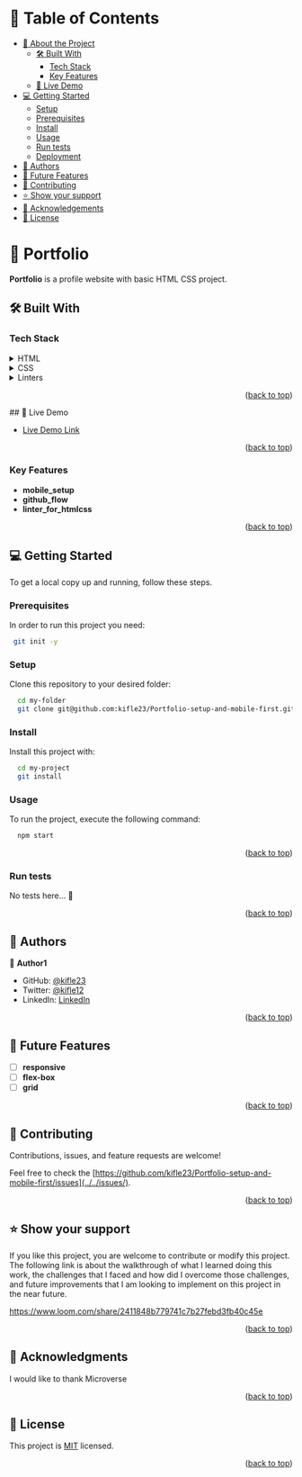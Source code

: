 # 📗 Table of Contents

- [📖 About the Project](#about-project)
  - [🛠 Built With](#built-with)
    - [Tech Stack](#tech-stack)
    - [Key Features](#key-features)
  - [🚀 Live Demo](#live-demo)
- [💻 Getting Started](#getting-started)
  - [Setup](#setup)
  - [Prerequisites](#prerequisites)
  - [Install](#install)
  - [Usage](#usage)
  - [Run tests](#run-tests)
  - [Deployment](#triangular_flag_on_post-deployment)
- [👥 Authors](#authors)
- [🔭 Future Features](#future-features)
- [🤝 Contributing](#contributing)
- [⭐️ Show your support](#support)
- [🙏 Acknowledgements](#acknowledgements)
- [📝 License](#license)

<!-- PROJECT DESCRIPTION -->

# 📖 Portfolio <a name="about-project"></a>

**Portfolio** is a profile website with basic HTML CSS project.

## 🛠 Built With <a name="built-with"></a>

### Tech Stack <a name="tech-stack"></a>

<details>
  <summary>HTML</summary>
</details>

<details>
  <summary>CSS</summary>
  
</details>

<details>
<summary>Linters</summary>
  <ul>
    <li>Lighthouse</li>
    <li>Webhint</li>
    <li>Stylelint</li>
  </ul>
</details>
<p align="right">(<a href="#readme-top">back to top</a>)</p>
## 🚀 Live Demo <a name="live-demo"></a>

- [Live Demo Link](https://kifle23.github.io/Portfolio-setup-and-mobile-first/)

<p align="right">(<a href="#readme-top">back to top</a>)</p>

### Key Features <a name="key-features"></a>

- **mobile_setup**
- **github_flow**
- **linter_for_htmlcss**

<p align="right">(<a href="#readme-top">back to top</a>)</p>

<!-- GETTING STARTED -->

## 💻 Getting Started <a name="getting-started"></a>

To get a local copy up and running, follow these steps.

### Prerequisites

In order to run this project you need:

```sh
 git init -y
```

### Setup

Clone this repository to your desired folder:

```sh
  cd my-folder
  git clone git@github.com:kifle23/Portfolio-setup-and-mobile-first.git
```

### Install

Install this project with:

```sh
  cd my-project
  git install
```

### Usage

To run the project, execute the following command:

```sh
  npm start
```

<p align="right">(<a href="#readme-top">back to top</a>)</p>

### Run tests <a name="run-tests"></a>

No tests here... 💯

<p align="right">(<a href="#readme-top">back to top</a>)</p>

## 👥 Authors <a name="authors"></a>

👤 **Author1**

- GitHub: [@kifle23](https://github.com/kifle23)
- Twitter: [@kifle12](https://twitter.com/KifleHaile12)
- LinkedIn: [LinkedIn](https://www.linkedin.com/in/kifle-haile-5a613761)

<p align="right">(<a href="#readme-top">back to top</a>)</p>

<!-- FUTURE FEATURES -->

## 🔭 Future Features <a name="future-features"></a>

- [ ] **responsive**
- [ ] **flex-box**
- [ ] **grid**

<p align="right">(<a href="#readme-top">back to top</a>)</p>

<!-- CONTRIBUTING -->

## 🤝 Contributing <a name="contributing"></a>

Contributions, issues, and feature requests are welcome!

Feel free to check the [https://github.com/kifle23/Portfolio-setup-and-mobile-first/issues](../../issues/).

<p align="right">(<a href="#readme-top">back to top</a>)</p>

<!-- SUPPORT -->

## ⭐️ Show your support <a name="support"></a>

If you like this project, you are welcome to contribute or modify this project. The following link is about the walkthrough of what I learned doing this work, the challenges that I faced and how did I overcome those challenges, and future improvements that I am looking to implement on this project in the near future.

https://www.loom.com/share/2411848b779741c7b27febd3fb40c45e

<p align="right">(<a href="#readme-top">back to top</a>)</p>

<!-- ACKNOWLEDGEMENTS -->

## 🙏 Acknowledgments <a name="acknowledgements"></a>

I would like to thank Microverse

<p align="right">(<a href="#readme-top">back to top</a>)</p>

## 📝 License <a name="license"></a>

This project is [MIT](./LICENSE) licensed.

<p align="right">(<a href="#readme-top">back to top</a>)</p>
